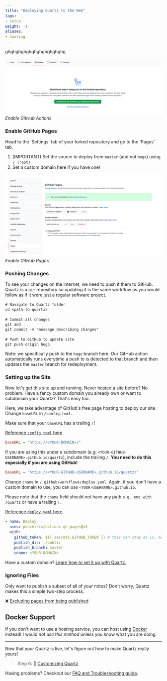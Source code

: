 ```yaml
---
title: "Deploying Quartz to the Web"
tags:
- setup
weight: -1
aliases:
- hosting
---
```


ghghghghghghghghghghghg





![Enable GitHub Actions](notes/images/github-actions.png)*Enable GitHub Actions*

### Enable GitHub Pages

Head to the 'Settings' tab of your forked repository and go to the 'Pages' tab.

1. (IMPORTANT) Set the source to deploy from `master` (and not `hugo`) using `/ (root)`
2. Set a custom domain here if you have one!

![Enable GitHub Pages](/notes/images/github-pages.png)*Enable GitHub Pages*

### Pushing Changes
To see your changes on the internet, we need to push it them to GitHub. Quartz is a `git` repository so updating it is the same workflow as you would follow as if it were just a regular software project.

```shell
# Navigate to Quartz folder
cd <path-to-quartz>

# Commit all changes
git add .
git commit -m "message describing changes"

# Push to GitHub to update site
git push origin hugo
```

Note: we specifically push to the `hugo` branch here. Our GitHub action automatically runs everytime a push to is detected to that branch and then updates the `master` branch for redeployment.

### Setting up the Site
Now let's get this site up and running. Never hosted a site before? No problem. Have a fancy custom domain you already own or want to subdomain your Quartz? That's easy too.

Here, we take advantage of GitHub's free page hosting to deploy our site. Change `baseURL` in `/config.toml`. 

Make sure that your `baseURL` has a trailing `/`!

[Reference `config.toml` here](https://github.com/jackyzha0/quartz/blob/hugo/config.toml)

```toml
baseURL = "https://<YOUR-DOMAIN>/"
```

If you are using this under a subdomain (e.g. `<YOUR-GITHUB-USERNAME>.github.io/quartz`), include the trailing `/`. **You need to do this especially if you are using GitHub!**

```toml
baseURL = "https://<YOUR-GITHUB-USERNAME>.github.io/quartz/"
```

Change `cname` in `/.github/workflows/deploy.yaml`. Again, if you don't have a custom domain to use, you can use `<YOUR-USERNAME>.github.io`.

Please note that the `cname` field should *not* have any path `e.g. end with /quartz` or have a trailing `/`.

[Reference `deploy.yaml` here](https://github.com/jackyzha0/quartz/blob/hugo/.github/workflows/deploy.yaml)

```yaml {title=".github/workflows/deploy.yaml"}
- name: Deploy  
  uses: peaceiris/actions-gh-pages@v3  
  with:  
	github_token: ${{ secrets.GITHUB_TOKEN }} # this can stay as is, GitHub fills this in for us!
	publish_dir: ./public  
	publish_branch: master
	cname: <YOUR-DOMAIN>
```

Have a custom domain? [Learn how to set it up with Quartz ](notes/custom%20Domain.md).

### Ignoring Files
Only want to publish a subset of all of your notes? Don't worry, Quartz makes this a simple two-step process.

❌ [Excluding pages from being published](notes/ignore%20notes.md)

## Docker Support
If you don't want to use a hosting service, you can host using [Docker](notes/docker.md) instead!
I would *not use this method* unless you know what you are doing.

---

Now that your Quartz is live, let's figure out how to make Quartz really *yours*!

> Step 6: 🎨 [Customizing Quartz](notes/config.md)

Having problems? Checkout our [FAQ and Troubleshooting guide](notes/troubleshooting.md).
